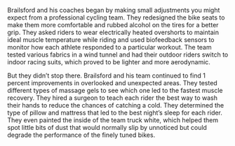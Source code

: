 Brailsford and his coaches began by making small adjustments you
might expect from a professional cycling team. They redesigned the
bike seats to make them more comfortable and rubbed alcohol on the
tires for a better grip. They asked riders to wear electrically heated
overshorts to maintain ideal muscle temperature while riding and
used biofeedback sensors to monitor how each athlete responded to a
particular workout. The team tested various fabrics in a wind tunnel
and had their outdoor riders switch to indoor racing suits, which
proved to be lighter and more aerodynamic.

But they didn’t stop there. Brailsford and his team continued to find
1 percent improvements in overlooked and unexpected areas. They
tested different types of massage gels to see which one led to the
fastest muscle recovery. They hired a surgeon to teach each rider the
best way to wash their hands to reduce the chances of catching a cold.
They determined the type of pillow and mattress that led to the best
night’s sleep for each rider. They even painted the inside of the team
truck white, which helped them spot little bits of dust that would
normally slip by unnoticed but could degrade the performance of the
finely tuned bikes.